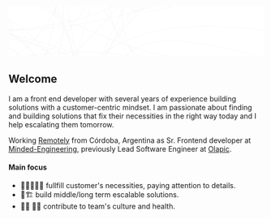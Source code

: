 <img src="https://raw.githubusercontent.com/mdottavio/mdottavio/master/assets/header-1623523470015.svg" />

## Welcome

I am a front end developer with several years of experience building solutions with a customer-centric mindset. I am passionate about finding and building solutions that fix their necessities in the right way today and I help escalating them tomorrow.

Working [Remotely](https://www.remotely.works/) from Córdoba, Argentina as Sr. Frontend developer at [Minded-Engineering](https://github.com/Minded-Engineering), previously Lead Software Engineer at [Olapic](https://github.com/Olapic).

#### Main focus

- 🧔🏻‍👩🏻‍🚀 fullfill customer's necessities, paying attention to details.
- 🔬🏗 build middle/long term escalable solutions.
- 🤜🏻 🤛🏻 contribute to team's culture and health.
